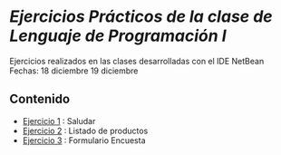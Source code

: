 # *Ejercicios Prácticos de la clase de Lenguaje de Programación I*

Ejercicios realizados en las clases desarrolladas con el IDE NetBean
Fechas:
18 diciembre
19 diciembre

## Contenido

- [Ejercicio 1](Saludar.java)   : Saludar
- [Ejercicio 2](Registrar.java)   : Listado de productos
- [Ejercicio 3](frmEncuesta.java)  : Formulario Encuesta
